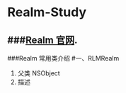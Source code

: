 # Realm-Study
###[Realm 官网](https://realm.io/cn/).
----------
###Realm 常用类介绍
#一、RLMRealm

 1. 父类 NSObject
 2. 描述
